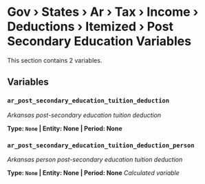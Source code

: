 # Gov › States › Ar › Tax › Income › Deductions › Itemized › Post Secondary Education Variables

This section contains 2 variables.

## Variables

### `ar_post_secondary_education_tuition_deduction`
*Arkansas post-secondary education tuition deduction*

**Type: `None` | Entity: None | Period: None**

### `ar_post_secondary_education_tuition_deduction_person`
*Arkansas person post-secondary education tuition deduction*

**Type: `None` | Entity: None | Period: None**
*Calculated variable*

